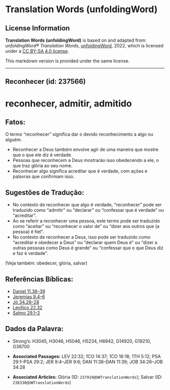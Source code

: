 # Translation Words (unfoldingWord)

## License Information

**Translation Words (unfoldingWord)** is based on and adapted from: _unfoldingWord® Translation Words_, [unfoldingWord](https://unfoldingword.org/utw), 2022, which is licensed under a [CC BY-SA 4.0 license](https://creativecommons.org/licenses/by-sa/4.0/legalcode.en).

This markdown version is provided under the same license.



--------------------------------

## Reconhecer (id: 237566)

reconhecer, admitir, admitido
=============================

Fatos:
------

O termo “reconhecer” significa dar o devido reconhecimento a algo ou alguém.

* Reconhecer a Deus também envolve agir de uma maneira que mostre que o que ele diz é verdade.
* Pessoas que reconhecem a Deus mostrarão isso obedecendo a ele, o que traz glória ao seu nome.
* Reconhecer algo significa acreditar que é verdade, com ações e palavras que confirmam isso.

Sugestões de Tradução:
----------------------

* No contexto de reconhecer que algo é verdade, “reconhecer” pode ser traduzido como “admitir” ou “declarar” ou “confessar que é verdade” ou “acreditar”.
* Ao se referir a reconhecer uma pessoa, este termo pode ser traduzido como “aceitar” ou “reconhecer o valor de” ou “dizer aos outros que (a pessoa) é fiel”.
* No contexto de reconhecer a Deus, isso pode ser traduzido como “acreditar e obedecer a Deus” ou “declarar quem Deus é” ou “dizer a outras pessoas como Deus é grande” ou “confessar que o que Deus diz e faz é verdade”.

(Veja também: obedecer, glória, salvar)

Referências Bíblicas:
---------------------

* [Daniel 11\.38–39](https://ref.ly/Dan11:38-Dan11:39)
* [Jeremias 9\.4–6](https://ref.ly/Jer9:4-Jer9:6)
* [Jó 34\.26–28](https://ref.ly/Job34:26-Job34:28)
* [Levítico 22\.32](https://ref.ly/Lev22:32)
* [Salmo 29\.1–2](https://ref.ly/Ps29:1-Ps29:2)

Dados da Palavra:
-----------------

* Strong’s: H3045, H3046, H5046, H5234, H6942, G14920, G19210, G36700

* **Associated Passages:** LEV 22:32; 1CO 14:37; 1CO 16:18; 1TH 5:12; PSA 29:1–PSA 29:2; JER 9:4–JER 9:6; DAN 11:38–DAN 11:39; JOB 34:26–JOB 34:28
* **Associated Articles:** Glória (ID: `237919@UWTranslationWords`); Salvar (ID: `238330@UWTranslationWords`)

